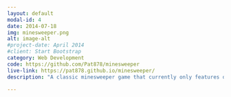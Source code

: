 ```yaml
---
layout: default
modal-id: 4
date: 2014-07-18
img: minesweeper.png
alt: image-alt
#project-date: April 2014
#client: Start Bootstrap
category: Web Development
code: https://github.com/Pat878/minesweeper
live-link: https://pat878.github.io/minesweeper/
description: "A classic minesweeper game that currently only features one level: easy. Can you find all of the mines?"

---
```

